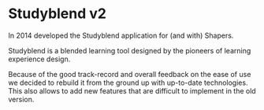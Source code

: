 <!--
  slug: studyblendII
  type: fortpolio
  excerpt: Complete rebuild of an online learning tool. Implementing up-to-date technologies makes adding new features easier which in turn automates a lot of manual configuration.
  categories: JavaScript, HTML/CSS, framework, mobile
  tags: JavaScript, React, REST, NodeJS, MongoDB, Imagekit, Sendgrid, Netlify
  clients: Shapers
  thumbnail: HSO-App-students.png
  image: HSO-App-students.png
  images: HSO-App-mobile-login.png, HSO-App-mobile-week-1.png, HSO-App-mobile-group-tasks.png, HSO-App-mobile-menu.png, HSO-App-profile.png, HSO-App-overview.png, HSO-App-week-1.png, HSO-App-students.png, HSO-App-student.png, HSO-App-settings.png
  inCv: true
  inPortfolio: false
  dateFrom: 2022-05-11
  dateTo: 2023-03-11
-->

# Studyblend v2

In 2014 developed the Studyblend application for (and with) Shapers.

Studyblend is a blended learning tool designed by the pioneers of learning experience design.

Because of the good track-record and overall feedback on the ease of use we decided to rebuild it from the ground up with up-to-date technologies. This also allows to add new features that are difficult to implement in the old version. 
